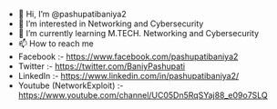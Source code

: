 - 👋 Hi, I’m @pashupatibaniya2
- 👀 I’m interested in Networking and Cybersecurity
- 🌱 I’m currently learning M.TECH. Networking and Cybersecurity
- 📫 How to reach me 
- Facebook :- https://www.facebook.com/pashupatibaniya2
- Twitter :- https://twitter.com/BaniyPashupati
- LinkedIn :- https://www.linkedin.com/in/pashupatibaniya2/
- Youtube (NetworkExploit) :- https://www.youtube.com/channel/UC05Dn5RqSYaj88_e09o7SLQ
<!---
pashupatibaniya2/pashupatibaniya2 is a ✨ special ✨ repository because its `README.md` (this file) appears on your GitHub profile.
You can click the Preview link to take a look at your changes.
--->

